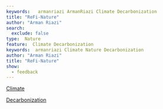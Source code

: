 ```yaml
---
keywords:   armanriazi ArmanRiazi Climate Decarbonization
title: "ReFi-Nature"
author: "Arman Riazi"
search:
  exclude: false
type:  Nature
feature:  Climate Decarbonization
keywords:  armanriazi Climate Nature Decarbonization
author: "Arman Riazi"
title: "ReFi-Nature"
show:
  - feedback
---
```


[Climate](./climate/climate.md)

[Decarbonization](./decarbonization/decarbonization.md)
